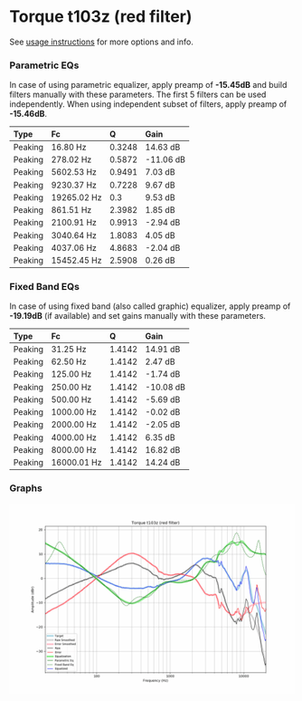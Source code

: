 # Torque t103z (red filter)
See [usage instructions](https://github.com/jaakkopasanen/AutoEq#usage) for more options and info.

### Parametric EQs
In case of using parametric equalizer, apply preamp of **-15.45dB** and build filters manually
with these parameters. The first 5 filters can be used independently.
When using independent subset of filters, apply preamp of **-15.46dB**.

| Type    | Fc          |      Q | Gain      |
|:--------|:------------|:-------|:----------|
| Peaking | 16.80 Hz    | 0.3248 | 14.63 dB  |
| Peaking | 278.02 Hz   | 0.5872 | -11.06 dB |
| Peaking | 5602.53 Hz  | 0.9491 | 7.03 dB   |
| Peaking | 9230.37 Hz  | 0.7228 | 9.67 dB   |
| Peaking | 19265.02 Hz | 0.3    | 9.53 dB   |
| Peaking | 861.51 Hz   | 2.3982 | 1.85 dB   |
| Peaking | 2100.91 Hz  | 0.9913 | -2.94 dB  |
| Peaking | 3040.64 Hz  | 1.8083 | 4.05 dB   |
| Peaking | 4037.06 Hz  | 4.8683 | -2.04 dB  |
| Peaking | 15452.45 Hz | 2.5908 | 0.26 dB   |

### Fixed Band EQs
In case of using fixed band (also called graphic) equalizer, apply preamp of **-19.19dB**
(if available) and set gains manually with these parameters.

| Type    | Fc          |      Q | Gain      |
|:--------|:------------|:-------|:----------|
| Peaking | 31.25 Hz    | 1.4142 | 14.91 dB  |
| Peaking | 62.50 Hz    | 1.4142 | 2.47 dB   |
| Peaking | 125.00 Hz   | 1.4142 | -1.74 dB  |
| Peaking | 250.00 Hz   | 1.4142 | -10.08 dB |
| Peaking | 500.00 Hz   | 1.4142 | -5.69 dB  |
| Peaking | 1000.00 Hz  | 1.4142 | -0.02 dB  |
| Peaking | 2000.00 Hz  | 1.4142 | -2.05 dB  |
| Peaking | 4000.00 Hz  | 1.4142 | 6.35 dB   |
| Peaking | 8000.00 Hz  | 1.4142 | 16.82 dB  |
| Peaking | 16000.01 Hz | 1.4142 | 14.24 dB  |

### Graphs
![](./Torque%20t103z%20(red%20filter).png)